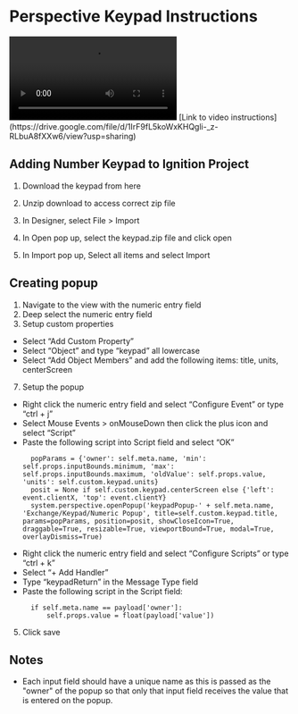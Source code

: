 # Perspective Keypad Instructions

<video src="https://user-images.githubusercontent.com/169707/126715420-991ad821-9ac8-4b66-b79e-e0966e0f3a89.mp4](https://drive.google.com/file/d/1IrF9fL5koWxKHQgli-_z-RLbuA8fXXw6/view?usp=sharing" controls="controls" style="max-width: 730px;">
</video>
[Link to video instructions](https://drive.google.com/file/d/1IrF9fL5koWxKHQgli-_z-RLbuA8fXXw6/view?usp=sharing)

## Adding Number Keypad to Ignition Project
1. Download the keypad from here
2. Unzip download to access correct zip file

3. In Designer, select File > Import

4. In Open pop up, select the keypad.zip file and click open

5. In Import pop up, Select all items and select Import

## Creating popup
1. Navigate to the view with the numeric entry field
2. Deep select the numeric entry field
3. Setup custom properties
  - Select “Add Custom Property”
  - Select “Object” and type “keypad” all lowercase
  - Select “Add Object Members” and add the following items:
		title, units, centerScreen
		
7. Setup the popup
  - Right click the numeric entry field and select “Configure Event” or type “ctrl + j”
  - Select Mouse Events > onMouseDown then click the plus icon and select “Script”
  - Paste the following script into Script field and select “OK”
    ```
      popParams = {'owner': self.meta.name, 'min': self.props.inputBounds.minimum, 'max': self.props.inputBounds.maximum, 'oldValue': self.props.value, 'units': self.custom.keypad.units}
      posit = None if self.custom.keypad.centerScreen else {'left': event.clientX, 'top': event.clientY}
      system.perspective.openPopup('keypadPopup-' + self.meta.name, 'Exchange/Keypad/Numeric Popup', title=self.custom.keypad.title, params=popParams, position=posit, showCloseIcon=True, draggable=True, resizable=True, viewportBound=True, modal=True, overlayDismiss=True)
    ```
  - Right click the numeric entry field and select “Configure Scripts” or type “ctrl + k”
  - Select “+ Add Handler”
  - Type “keypadReturn” in the Message Type field
  - Paste the following script in the Script field:
    ```
      if self.meta.name == payload['owner']:
  		  self.props.value = float(payload['value'])
    ```
5. Click save

## Notes
* Each input field should have a unique name as this is passed as the "owner" of the popup so that only that input field receives the value that is entered on the popup.

